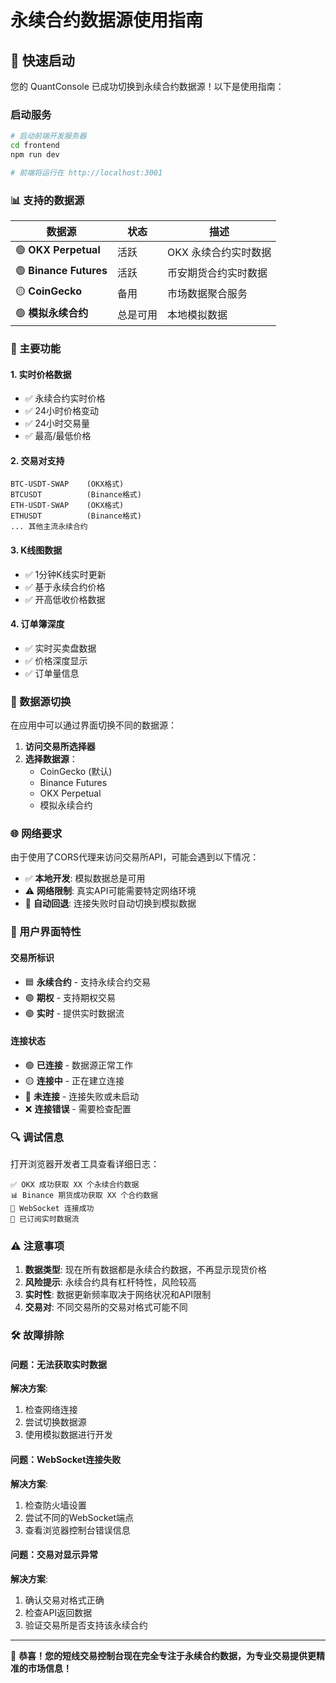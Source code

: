 # 永续合约数据源使用指南

## 🚀 快速启动

您的 QuantConsole 已成功切换到永续合约数据源！以下是使用指南：

### 启动服务

```bash
# 启动前端开发服务器
cd frontend
npm run dev

# 前端将运行在 http://localhost:3001
```

### 📊 支持的数据源

| 数据源 | 状态 | 描述 |
|--------|------|------|
| 🟢 **OKX Perpetual** | 活跃 | OKX 永续合约实时数据 |
| 🟢 **Binance Futures** | 活跃 | 币安期货合约实时数据 |
| 🟡 **CoinGecko** | 备用 | 市场数据聚合服务 |
| 🟢 **模拟永续合约** | 总是可用 | 本地模拟数据 |

### 🎯 主要功能

#### 1. 实时价格数据
- ✅ 永续合约实时价格
- ✅ 24小时价格变动
- ✅ 24小时交易量
- ✅ 最高/最低价格

#### 2. 交易对支持
```
BTC-USDT-SWAP    (OKX格式)
BTCUSDT          (Binance格式)
ETH-USDT-SWAP    (OKX格式)
ETHUSDT          (Binance格式)
... 其他主流永续合约
```

#### 3. K线图数据
- ✅ 1分钟K线实时更新
- ✅ 基于永续合约价格
- ✅ 开高低收价格数据

#### 4. 订单簿深度
- ✅ 实时买卖盘数据
- ✅ 价格深度显示
- ✅ 订单量信息

### 🔧 数据源切换

在应用中可以通过界面切换不同的数据源：

1. **访问交易所选择器**
2. **选择数据源**：
   - CoinGecko (默认)
   - Binance Futures
   - OKX Perpetual
   - 模拟永续合约

### 🌐 网络要求

由于使用了CORS代理来访问交易所API，可能会遇到以下情况：

- ✅ **本地开发**: 模拟数据总是可用
- ⚠️ **网络限制**: 真实API可能需要特定网络环境
- 🔄 **自动回退**: 连接失败时自动切换到模拟数据

### 📱 用户界面特性

#### 交易所标识
- 🟦 **永续合约** - 支持永续合约交易
- 🟣 **期权** - 支持期权交易
- 🟢 **实时** - 提供实时数据流

#### 连接状态
- 🟢 **已连接** - 数据源正常工作
- 🟡 **连接中** - 正在建立连接
- 🔴 **未连接** - 连接失败或未启动
- ❌ **连接错误** - 需要检查配置

### 🔍 调试信息

打开浏览器开发者工具查看详细日志：

```
✅ OKX 成功获取 XX 个永续合约数据
📊 Binance 期货成功获取 XX 个合约数据
🔗 WebSocket 连接成功
📡 已订阅实时数据流
```

### ⚠️ 注意事项

1. **数据类型**: 现在所有数据都是永续合约数据，不再显示现货价格
2. **风险提示**: 永续合约具有杠杆特性，风险较高
3. **实时性**: 数据更新频率取决于网络状况和API限制
4. **交易对**: 不同交易所的交易对格式可能不同

### 🛠️ 故障排除

#### 问题：无法获取实时数据
**解决方案**:
1. 检查网络连接
2. 尝试切换数据源
3. 使用模拟数据进行开发

#### 问题：WebSocket连接失败
**解决方案**:
1. 检查防火墙设置
2. 尝试不同的WebSocket端点
3. 查看浏览器控制台错误信息

#### 问题：交易对显示异常
**解决方案**:
1. 确认交易对格式正确
2. 检查API返回数据
3. 验证交易所是否支持该永续合约

---

🎉 **恭喜！您的短线交易控制台现在完全专注于永续合约数据，为专业交易提供更精准的市场信息！**
